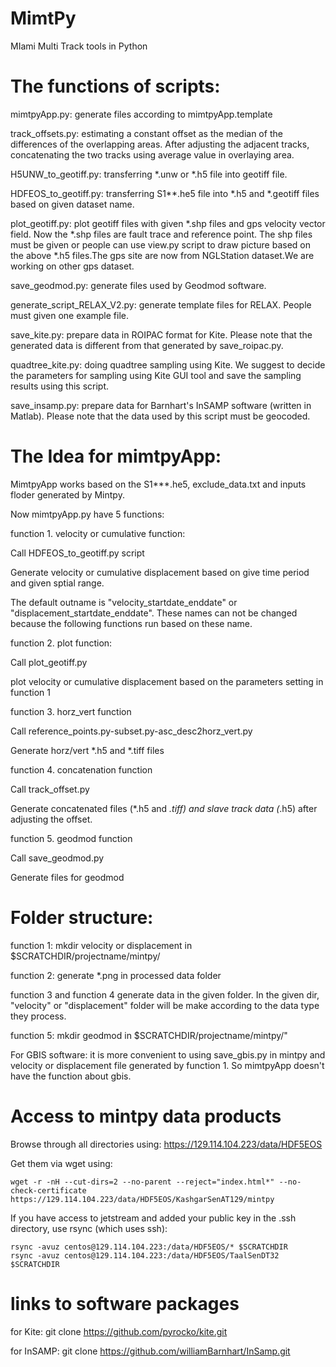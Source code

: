 # MimtPy
MIami Multi Track tools in Python

# The functions of scripts:

mimtpyApp.py: generate files according to mimtpyApp.template 

track_offsets.py: estimating a constant offset as the median of the differences of the overlapping areas. After adjusting the adjacent tracks, concatenating the two tracks using average value in overlaying area.

H5UNW_to_geotiff.py: transferring *.unw or *.h5 file into geotiff file.

HDFEOS_to_geotiff.py: transferring S1**.he5 file into *.h5 and *.geotiff files based on given dataset name.

plot_geotiff.py: plot geotiff files with given *.shp files and gps velocity vector field. Now the *.shp files are fault trace and reference point. The shp files must be given or people can use view.py script to draw picture based on the above *.h5 files.The gps site are now from NGLStation dataset.We are working on other gps dataset.

save_geodmod.py: generate files used by Geodmod software.

generate_script_RELAX_V2.py: generate template files for RELAX. People must given one example file.

save_kite.py: prepare data in ROIPAC format for Kite. Please note that the generated data is different from that generated by save_roipac.py. 

quadtree_kite.py: doing quadtree sampling using Kite. We suggest to decide the parameters for sampling using Kite GUI tool and save the sampling results using this script.

save_insamp.py: prepare data for Barnhart's InSAMP software (written in Matlab). Please note that the data used by this script must be geocoded.

# The Idea for mimtpyApp:

MimtpyApp works based on the S1***.he5, exclude_data.txt and inputs floder generated by Mintpy.

Now mimtpyApp.py have 5 functions:

function 1. velocity or cumulative function:

Call HDFEOS_to_geotiff.py script

Generate velocity or cumulative displacement based on give time period and given sptial range.

The default outname is "velocity_startdate_enddate" or "displacement_startdate_enddate". These names can not be changed because the following functions run based on these name.

function 2. plot function:

Call plot_geotiff.py

plot velocity or cumulative displacement based on the parameters setting in function 1

function 3. horz_vert function

Call reference_points.py-subset.py-asc_desc2horz_vert.py

Generate horz/vert *.h5 and *.tiff files

function 4. concatenation function

Call track_offset.py

Generate concatenated files (*.h5 and *.tiff) and slave track data (*.h5) after adjusting the offset.

function 5. geodmod function

Call save_geodmod.py 

Generate files for geodmod

# Folder structure:

function 1: mkdir velocity or displacement in $SCRATCHDIR/projectname/mintpy/

function 2: generate *.png in processed data folder

function 3 and function 4 generate data in the given folder. In the given dir, "velocity" or "displacement" folder will be make according to the data type they process. 

function 5: mkdir geodmod in $SCRATCHDIR/projectname/mintpy/"


For GBIS software: it is more convenient to using save_gbis.py in mintpy and velocity or displacement file generated by function 1. So mimtpyApp doesn't have the function about gbis.

# Access to mintpy data products
Browse through all directories using: https://129.114.104.223/data/HDF5EOS 

Get them via wget using:
```
wget -r -nH --cut-dirs=2 --no-parent --reject="index.html*" --no-check-certificate https://129.114.104.223/data/HDF5EOS/KashgarSenAT129/mintpy
```

If you have access to jetstream and added your public key in the .ssh directory, use rsync (which uses ssh):
```
rsync -avuz centos@129.114.104.223:/data/HDF5EOS/* $SCRATCHDIR
rsync -avuz centos@129.114.104.223:/data/HDF5EOS/TaalSenDT32 $SCRATCHDIR
```

# links to software packages

for Kite:
git clone https://github.com/pyrocko/kite.git

for InSAMP:
git clone https://github.com/williamBarnhart/InSamp.git
